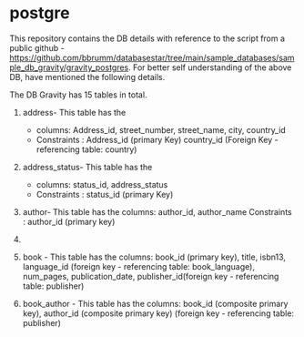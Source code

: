 # postgre
This repository contains the DB details with reference to the script from a public github - https://github.com/bbrumm/databasestar/tree/main/sample_databases/sample_db_gravity/gravity_postgres.
For better self understanding of the above DB, have mentioned the following details.

The DB Gravity has 15 tables in total.
1. address- This table has the
   - columns: Address_id,
              street_number,
              street_name,
              city,
              country_id
   - Constraints : Address_id (primary Key)
                   country_id (Foreign Key - referencing table: country)

2. address_status- This table has the
   - columns: status_id,
              address_status
   - Constraints : status_id (primary Key)    
3. author- This table has the
   columns: author_id,
            author_name
   Constraints : author_id (primary key)
5. 
6. book - This table has the columns: book_id (primary key), title, isbn13, language_id (foreign key - referencing table: book_language), num_pages, publication_date, publisher_id(foreign key - referencing table: publisher)
7. book_author - This table has the columns: book_id (composite primary key), author_id (composite primary key) (foreign key - referencing table: publisher)
    
